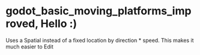 # godot_basic_moving_platforms_improved, Hello :)
 Uses a Spatial instead of a fixed location by direction * speed. This makes it much easier to Edit
